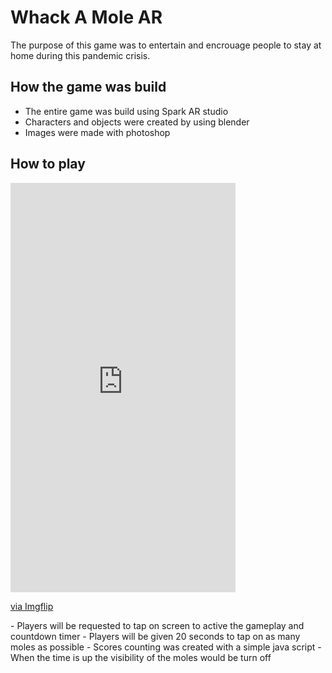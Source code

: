 # Whack A Mole AR
The purpose of this game was to entertain and encrouage people to stay at home during this pandemic crisis.
## How the game was build
 - The entire game was build using Spark AR studio
 - Characters and objects were created by using blender
 - Images were made with photoshop
 ## How to play
 <div style="width:360px;max-width:100%;"><div style="height:0;padding-bottom:181.94%;position:relative;"><iframe width="360" height="655" style="position:absolute;top:0;left:0;width:100%;height:100%;" frameBorder="0" src="https://imgflip.com/embed/42j8ul"></iframe></div><p><a href="https://imgflip.com/gif/42j8ul">via Imgflip</a></p></div>
 - Players will be requested to tap on screen to active the gameplay and countdown timer
 - Players will be given 20 seconds to tap on as many moles as possible
 - Scores counting was created with a simple java script
 - When the time is up the visibility of the moles would be turn off
 
